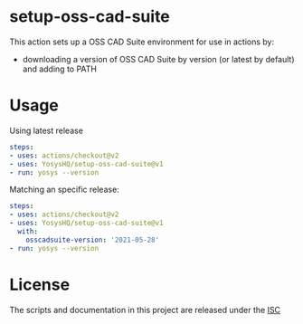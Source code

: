 # setup-oss-cad-suite

This action sets up a OSS CAD Suite environment for use in actions by:

- downloading a version of OSS CAD Suite by version (or latest by default) and adding to PATH

# Usage

Using latest release
```yaml
steps:
- uses: actions/checkout@v2
- uses: YosysHQ/setup-oss-cad-suite@v1
- run: yosys --version
```

Matching an specific release:
```yaml
steps:
- uses: actions/checkout@v2
- uses: YosysHQ/setup-oss-cad-suite@v1
  with:
    osscadsuite-version: '2021-05-28'
- run: yosys --version
```

# License

The scripts and documentation in this project are released under the [ISC](COPYING)
